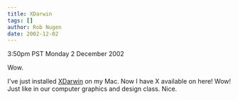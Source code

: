 ```yaml
---
title: XDarwin
tags: []
author: Rob Nugen
date: 2002-12-02
---
```


<p class=date>3:50pm PST Monday 2 December 2002</p>

<p>Wow.</p>

<p>I've just installed <a href="https://www.xdarwin.org">XDarwin</a> on
my Mac.  Now I have X available on here!  Wow!  Just like in our
computer graphics and design class.  Nice.</p>

